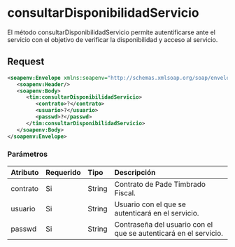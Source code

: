 # consultarDisponibilidadServicio

El método consultarDisponibilidadServicio permite autentificarse ante el servicio con el objetivo de verificar la disponibilidad y acceso al servicio.

## Request

```xml
<soapenv:Envelope xmlns:soapenv="http://schemas.xmlsoap.org/soap/envelope/" xmlns:tim="timbrado.ws.pade.mx">
   <soapenv:Header/>
   <soapenv:Body>
      <tim:consultarDisponibilidadServicio>
         <contrato>?</contrato>
         <usuario>?</usuario>
         <passwd>?</passwd>
      </tim:consultarDisponibilidadServicio>
   </soapenv:Body>
</soapenv:Envelope>
```

### Parámetros

| Atributo      | Requerido | Tipo   | Descripción |
| ------------- |:--------- |:------ |:----------- |
| contrato      | Si        | String | Contrato de Pade Timbrado Fiscal. | 
| usuario       | Si        | String | Usuario con el que se autenticará en el servicio. |
| passwd        | Si        | String | Contraseña del usuario con el que se autenticará en el servicio. |
